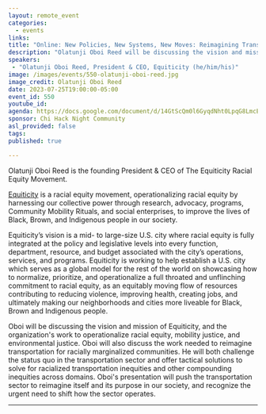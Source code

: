 ```yaml
---
layout: remote_event
categories:
  - events
links: 
title: "Online: New Policies, New Systems, New Moves: Reimagining Transportation for Racially Marginalized Communities"
description: "Olatunji Oboi Reed will be discussing the vision and mission of Equiticity, and the organization's work to operationalize racial equity, mobility justice, and environmental justice. Oboi will also discuss the work needed to reimagine transportation for racially marginalized communities. He will both challenge the status quo in  the transportation sector and offer tactical solutions to solve for racialized transportation inequities and other compounding inequities across domains. Oboi's presentation will push the transportation sector to reimagine itself and its purpose in our society, and recognize the urgent need to shift how the sector operates."
speakers:
 - "Olatunji Oboi Reed, President & CEO, Equiticity (he/him/his)"
image: /images/events/550-olatunji-oboi-reed.jpg
image_credit: Olatunji Oboi Reed
date: 2023-07-25T19:00:00-05:00
event_id: 550
youtube_id: 
agenda: https://docs.google.com/document/d/14GtScQm0l6GyqdNht0LpqG8LmcEF7i3COjNJ06PaTj8/edit#
sponsor: Chi Hack Night Community
asl_provided: false
tags: 
published: true

---
```

Olatunji Oboi Reed is the founding President & CEO of The Equiticity Racial Equity Movement. 

[Equiticity](http://equiticity.org/) is a racial equity movement, operationalizing racial equity by harnessing our collective power through research, advocacy, programs, Community Mobility Rituals, and social enterprises, to improve the lives of Black, Brown, and Indigenous people in our society.

Equiticity’s vision is a mid- to large-size U.S. city where racial equity is fully integrated at the policy and legislative levels into every function, department, resource, and budget associated with the city’s operations, services, and programs. Equiticity is working to help establish a U.S. city which serves as a global model for the rest of the world on showcasing how to normalize, prioritize, and operationalize a full throated and unflinching commitment to racial equity, as an equitably moving flow of resources contributing to reducing violence, improving health, creating jobs, and ultimately making our neighborhoods and cities more liveable for Black, Brown and Indigenous people.

Oboi will be discussing the vision and mission of Equiticity, and the organization's work to operationalize racial equity, mobility justice, and environmental justice. Oboi will also discuss the work needed to reimagine transportation for racially marginalized communities. He will both challenge the status quo in the transportation sector and offer tactical solutions to solve for racialized transportation inequities and other compounding inequities across domains. Oboi's presentation will push the transportation sector to reimagine itself and its purpose in our society, and recognize the urgent need to shift how the sector operates. 

---
